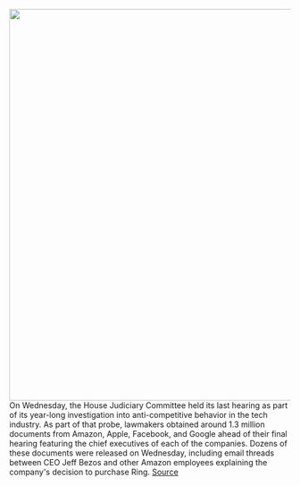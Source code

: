 <img src='https://cdn.vox-cdn.com/thumbor/-ZhyiKv7aeupF5jzD4JxSDgOdMM=/0x0:3600x2400/1200x800/filters:focal(1512x912:2088x1488)/cdn.vox-cdn.com/uploads/chorus_image/image/67134303/1227831644.jpg.0.jpg' width='700px' /><br/>
On Wednesday, the House Judiciary Committee held its last hearing as part of its year-long investigation into anti-competitive behavior in the tech industry. As part of that probe, lawmakers obtained around 1.3 million documents from Amazon, Apple, Facebook, and Google ahead of their final hearing featuring the chief executives of each of the companies. Dozens of these documents were released on Wednesday, including email threads between CEO Jeff Bezos and other Amazon employees explaining the company's decision to purchase Ring.
<a href='https://www.theverge.com/2020/7/30/21348483/amazon-jeff-bezos-alexa-ring-market-dominance-antitrust-hearing-congress'> Source <a/>